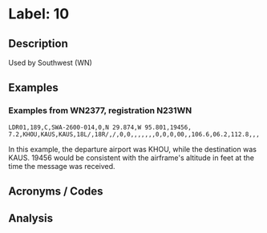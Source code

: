 # Label: 10

## Description

Used by Southwest (WN)

## Examples

### Examples from WN2377, registration N231WN

```
LDR01,189,C,SWA-2600-014,0,N 29.874,W 95.801,19456,  7.2,KHOU,KAUS,KAUS,18L/,18R/,/,0,0,,,,,,,0,0,0,00,,106.6,06.2,112.8,,,
```

In this example, the departure airport was KHOU, while the destination was KAUS.
19456 would be consistent with the airframe's altitude in feet at the time the message was received.

## Acronyms / Codes

## Analysis
